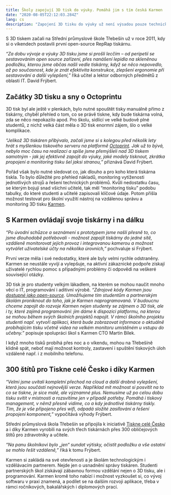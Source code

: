 ```yaml
---
title: Školy zapojují 3D tisk do výuky. Pomáhá jim s tím česká Karmen
date: "2020-08-05T22:12:03.284Z"
lang: cs
description: "Zapojení 3D tisku do výuky už není výsadou pouze technických vysokých škol. Alespoň jednu 3D tiskárnu dnes má také mnoho gymnázií, středních škol a učilišť. Dávají tak svým studentům náskok v době, kdy popularita a vyžití aditivní výroby nejen v průmyslu a designu stále roste. 3D tisk je součástí výuky buď jako specializovaný předmět, doplněk jiných předmětů, nebo ve formě zájmových kroužků. Příkladem je Střední průmyslová škola Třebešín. Díky spolupráci s Karmen zvládnou učitelé tiskárny snáze spravovat, studenti si zase užijí zajímavé přednášky a workshopy o 3D tisku, programování i zákulisí prostředí Karmen."
---
```



S 3D tiskem začali na Střední průmyslové škole Třebešín už v roce 2011, kdy si o víkendech postavili první open-source RepRap tiskárnu.

*“Za dobu vývoje a výuky 3D tisku jsme si prošli lecčím – od peripetií se sestavováním open source zařízení, přes nanášení lepidla na skleněnou podložku, kterou jsme občas našli vedle tiskárny, když se něco nepovedlo, až po současnost, kde je znát efektivita konstrukce, zlepšení ergonomie při sestavování a další vylepšení,”* říká učitel a lektor odborných předmětů z oblasti IT. David Frýbert.


Začátky 3D tisku a sny o Octoprintu
-------------

3D tisk byl ale ještě v plenkách, bylo nutné spouštět tisky manuálně přímo z tiskárny, chyběl přehled o tom, co se právě tiskne, kdy bude tiskárna volná, zda se něco nepokazilo apod. Pro školu, sídlící ve velké budově plné studentů, z nichž velká část měla o 3D tisk enormní zájem, šlo o velké komplikace.

*“Jelikož 3D tiskáren přibývalo, začali jsme si s kolegou před několik lety hrát s myšlenkou tiskového serveru na platformě [Octoprint](https://octoprint.org). Jak už to bývá, nebylo moc času na realizaci a spíše jsme přemýšleli nad 3D tiskem samotným - jak jej efektivně zapojit do výuky, jaké modely tisknout, zkrátka propojení a monitoring tisku šel jaksi stranou,”* přiznává David Frýbert.

Pořád však bylo nutné sledovat co, jak dlouho a pro koho která tiskárna tiskla. To bylo důležité pro přehled nákladů, monitoring vytíženosti jednotlivých strojů a řešení technických problémů. Kvůli nedostatku času, se kterým bojují snad všichni učitelé, tak měl “monitoring tisku” podobu tabulky, do které studenti a učitelé zapisovali klíčové údaje. Potom přišla možnost testovat pro školní využití nástroj na vzdálenou správu a monitoring 3D tisku [Karmen](https://karmen.tech).


S Karmen ovládají svoje tiskárny i na dálku
-------------

*“Po úvodní schůzce a seznámení s prototypem jsme našli přesně to, co jsme dlouhodobě potřebovali - možnost zapojit tiskárny do jedné sítě, vzdáleně monitorovat jejich provoz i integrovanou kamerou a možnost vytvářet uživatelské účty na několika úrovních,”* pochvaluje si Frýbert.

První verze měla i své nedostatky, které ale byly velmi rychle odstraněny. Karmen se neustále vyvíjí a vylepšuje, na aktivní zákaznické podpoře získají uživatelé rychlou pomoc s případnými problémy či odpovědi na veškeré související otázky.

3D tisk je pro studenty velkým lákadlem, na kterém se mohou naučit mnoho věcí o IT, programování i aditivní výrobě. *“Zdrojové kódy Karmen jsou [dostupné jako open-source](https://github.com/fragaria/karmen). Umožňujeme tím studentům a partnerským školám proniknout do toho, jak je Karmen naprogramovaná. V budoucnu chceme zapojit do rozvoje Karmen nejen studenty se zájmem o 3D tisk, ale i ty, které zajímá programování:  jim dáme k dispozici platformu, na kterou se mohou během svých školních projektů napojit. V rámci školního projektu studenti např. vytvoří aplikaci, která bude zobrazovat informace o aktuálně probíhajícím tisku včetně videa na velkém monitoru umístěném u vstupu do učebny.”* popisuje spolupráci škol s Karmen CTO Martin Bílek.

I když mnoho tisků probíhá přes noc a o víkendu, mohou na Třebešíně klidně spát, neboť mají možnost kontroly, zastavení i spuštění tiskových úloh vzdáleně např. i z mobilního telefonu.


300 štítů pro Tiskne celé Česko i díky Karmen
-------------

*“Velmi jsme uvítali kompletní přechod na cloud a další drobná vylepšení, která jsou součástí nejnovější verze. Například mít možnost si posvítit na to co se tiskne, je sice malé, ale významné plus. Nemusíme už po celou dobu tisku svítit v místnosti a rozsvítíme jen v případě potřeby. Pomáhá i tiskový management, v němž přesně vidíme, co a kdy jednotlivé tiskárny tiskly. Tím, že je vše připojeno přes wifi, odpadá složité zasíťování a řešení propojení komponent,”* vypočítává výhody Frýbert.

Střední průmyslová škola Třebešín se připojila k iniciativě [Tiskne celé Česko](https://tisknecelecesko.cz/) a i díky Karmen vyrobili na svých třech tiskárnách přes 300 obličejových štítů pro zdravotníky a učitele.

*“Na panu školníkovi bylo „jen“ sundat výtisky, očistit podložku a vše ostatní se mohlo řešit vzdáleně,”* říká k tomu Frýbert.

Karmen si zakládá na své otevřenosti a je školám technologickým i vzdělávacím partnerem. Nejde jen o usnadnění správy tiskáren. Studenti partnerských škol získávají zábavnou formou vzdělání nejen o 3D tisku, ale i programování. Karmen kromě toho nabízí i možnost vyzkoušet si, co vývoj softwaru v praxi znamená, a podílet se na dalším rozvoji aplikace, třeba v rámci ročníkových, bakalářských i diplomových prací.
